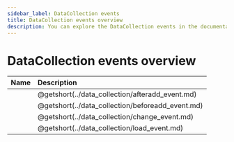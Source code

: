 ```yaml
---
sidebar_label: DataCollection events
title: DataCollection events overview
description: You can explore the DataCollection events in the documentation of the DHTMLX JavaScript Diagram library. Browse developer guides and API reference, try out code examples and live demos, and download a free 30-day evaluation version of DHTMLX Diagram.
---
```


# DataCollection events overview

| Name                                      | Description                                      |
| :---------------------------------------- | :----------------------------------------------- |
| [](../data_collection/afteradd_event.md)  | @getshort(../data_collection/afteradd_event.md)  |
| [](../data_collection/beforeadd_event.md) | @getshort(../data_collection/beforeadd_event.md) |
| [](../data_collection/change_event.md)    | @getshort(../data_collection/change_event.md)    |
| [](../data_collection/load_event.md)      | @getshort(../data_collection/load_event.md)      |